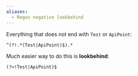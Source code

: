 ```yaml
---
aliases:
  - Regex negative lookbehind
---
```


Everything that does not end with `Test` or `ApiPoint`:
```
^(?!.*(Test|ApiPoint)$).*
```

Much easier way to do this is **lookbehind**:

```
(?<!Test|ApiPoint)$
```
